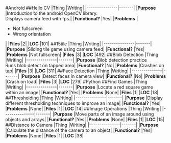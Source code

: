 #Android
##Hello CV
|Thing          |Writing|
|---------------|-------|
|__Purpose__        |Introduction to the android OpenCV library.<br>Displays camera feed with fps.|
|__Functional?__    |Yes|
|__Problems__       |<ul><li>Not fullscreen</li><li>Wrong orientation</li></ul>|
|__Files__          |2|
|__LOC__            |101|
##15tile
|Thing          |Writing|
|---------------|-------|
|__Purpose__        |Sliding tile game using camera feed|
|__Functional?__    |Yes|
|__Problems__       |Not fullscreen|
|__Files__          |3|
|__LOC__            |492|
##Blob Detection
|Thing          |Writing|
|---------------|-------|
|__Purpose__        |Blob detection practice<br>Runs blob detect on tapped area|
|__Functional?__    |No|
|__Problems__       |Crashes on tap|
|__Files__          |3|
|__LOC__            |311|
##Face Detection
|Thing          |Writing|
|---------------|-------|
|__Purpose__        |Detect faces in camera view|
|__Functional?__    |No|
|__Problems__       |Crash on load|
|__Files__          |3|
|__LOC__            |279|
#Python
##Find Games
|Thing          |Writing|
|---------------|-------|
|__Purpose__        |Locate a red square game within an image|
|__Functional?__    |Yes|
|__Problems__       |None|
|__Files__          |1|
|__LOC__            |18|
##Thresholding
|Thing          |Writing|
|---------------|-------|
|__Purpose__        |Display different thresholding techniques to improve an image|
|__Functional?__    |Yes|
|__Problems__       |None|
|__Files__          |1|
|__LOC__            |14|
##Image Operations
|Thing          |Writing|
|---------------|-------|
|__Purpose__        |Move parts of an image around using objects and arrays|
|__Functional?__    |Yes|
|__Problems__       |None|
|__Files__          |1|
|__LOC__            |15|
##Distance to Camera
|Thing          |Writing|
|---------------|-------|
|__Purpose__        |Calculate the distance of the camera to an object|
|__Functional?__    |Yes|
|__Problems__       |None|
|__Files__          |1|
|__LOC__            |38|

